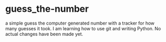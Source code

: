 # guess_the-number
a simple guess the computer generated number with a tracker for how many guesses it took.
I am learning how to use git and writing Python. No actual changes have been made yet.
